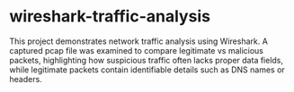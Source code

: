 # wireshark-traffic-analysis
This project demonstrates network traffic analysis using Wireshark. A captured pcap file was examined to compare legitimate vs malicious packets, highlighting how suspicious traffic often lacks proper data fields, while legitimate packets contain identifiable details such as DNS names or headers.
